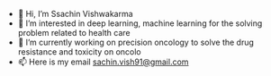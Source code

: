 - 👋 Hi, I’m Ssachin Vishwakarma
- 👀 I’m interested in deep learning, machine learning for the solving problem related to health care
- 🌱 I’m currently working on precision oncology to solve the drug resistance and toxicity on oncolo
- 📫 Here is my email sachin.vish91@gmail.com

<!---
sachin-vish91/sachin-vish91 is a ✨ special ✨ repository because its `README.md` (this file) appears on your GitHub profile.
You can click the Preview link to take a look at your changes.
--->
